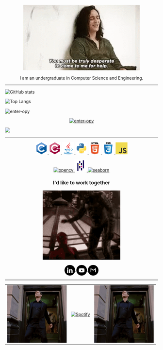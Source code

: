 <p align="center">
    <img src="res/loki.gif" width="384">
</p>
    
<p align="center">
    I am an undergraduate in Computer Science and Engineering.
</p>

<hr>

![GitHub stats](https://github-readme-stats.vercel.app/api?username=enter-opy&show_icons=true&theme=synthwave)

![Top Langs](https://github-readme-stats.vercel.app/api/top-langs/?username=enter-opy&theme=synthwave)

<p>
    <img align="center" src="https://github-readme-streak-stats.herokuapp.com/?user=enter-opy&theme=synthwave" alt="enter-opy" />
</p>

<p align="center">
    <a href="https://github.com/ryo-ma/github-profile-trophy">
        <img src="https://github-profile-trophy.vercel.app/?username=enter-opy&theme=algolia" alt="enter-opy"/>
    </a>
</p>

<a href="#">
    <img src="https://activity-graph.herokuapp.com/graph?username=enter-opy&bg_color=white&color=1cfdee&line=11ff00&point=08e7cd&area=true&hide_border=true"/>
</a>

<hr>

<p align="center">
    <a href="https://www.cprogramming.com/" target="_blank" rel="noreferrer">
        <img src="https://raw.githubusercontent.com/devicons/devicon/master/icons/c/c-original.svg" alt="c" width="40" height="40"/>
    </a>
    <a href="https://www.w3schools.com/cpp/" target="_blank" rel="noreferrer">
        <img src="https://raw.githubusercontent.com/devicons/devicon/master/icons/cplusplus/cplusplus-original.svg" alt="cplusplus" width="40" height="40"/>
    </a>
    <a href="https://www.java.com" target="_blank" rel="noreferrer">
        <img src="https://raw.githubusercontent.com/devicons/devicon/master/icons/java/java-original.svg" alt="java" width="40" height="40"/>
    </a>
    <a href="https://www.python.org" target="_blank" rel="noreferrer">
        <img src="https://raw.githubusercontent.com/devicons/devicon/master/icons/python/python-original.svg" alt="python" width="40" height="40"/>
    </a>
    <a href="https://www.w3.org/html/" target="_blank" rel="noreferrer">
        <img src="https://raw.githubusercontent.com/devicons/devicon/master/icons/html5/html5-original-wordmark.svg" alt="html5" width="40" height="40"/>
    </a>
    <a href="https://www.w3schools.com/css/" target="_blank" rel="noreferrer">
        <img src="https://raw.githubusercontent.com/devicons/devicon/master/icons/css3/css3-original-wordmark.svg" alt="css3" width="40" height="40"/>
    </a>
    <a href="https://developer.mozilla.org/en-US/docs/Web/JavaScript" target="_blank" rel="noreferrer">
        <img src="https://raw.githubusercontent.com/devicons/devicon/master/icons/javascript/javascript-original.svg" alt="javascript" width="40" height="40"/>
    </a>
</p>


<p align="center">
    <a href="https://opencv.org/" target="_blank" rel="noreferrer">
        <img src="https://www.vectorlogo.zone/logos/opencv/opencv-icon.svg" alt="opencv" width="40" height="40"/> 
    </a>
    <a href="https://pandas.pydata.org/" target="_blank" rel="noreferrer">
        <img src="https://raw.githubusercontent.com/devicons/devicon/2ae2a900d2f041da66e950e4d48052658d850630/icons/pandas/pandas-original.svg" alt="pandas" width="40" height="40"/>
    </a>
    <a href="https://seaborn.pydata.org/" target="_blank" rel="noreferrer">
        <img src="https://seaborn.pydata.org/_images/logo-mark-lightbg.svg" alt="seaborn" width="40" height="40"/>
    </a>
</p>

<h3 align="center"">
    I'd like to work together
</h3>

<p align="center">
    <img src="res/goblin.gif" width="256">
</p>

<p align="center"">
    <a href="https://linkedin.com/in/vivek-vijayan-062a18212" target="blank">
        <img align="center" src="res/linkedin.svg" alt="vivek-vijayan-062a18212" height="35s" width="35"/>
    </a>
    <a href="https://www.youtube.com/channel/UCOYrPMMtYwNTzaC2VKqSDiQ" target="blank">
        <img align="center" src="res/youtube.svg" alt="vivek vijayan" height="35" width="35"/>
    </a>
    <a href="https://mail.google.com/mail/u/?authuser=vivekvijayan6282@gmail.com" target="blank">
        <img align="center" src="res/gmail.svg" alt="vivek vijayan" height="35" width="35"/>
    </a>
</p>

<hr>

<table align="center">
    <tr>
        <td>
            <img src="res/dance.gif" width="196">
        </td>
<td>

[![Spotify](https://novatorem-sable-eta.vercel.app/api/spotify?background_color=000000&border=false)](https://open.spotify.com/user/USER_NAME)
</td>
        <td>
            <img src="res/dance.gif" width="196">
        </td>
    </tr>
</table>